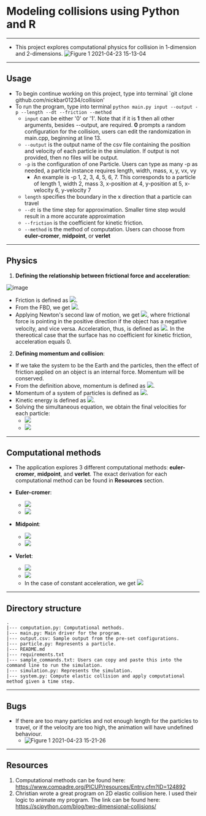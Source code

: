 # Modeling collisions using Python and R 
---
* This project explores computational physics for collision in 1-dimension and 2-dimensions.
![Figure 1 2021-04-23 15-13-04](https://user-images.githubusercontent.com/74647679/115841497-0d6fdc00-a447-11eb-84c9-37078308bc32.gif)
---
## Usage
* To begin continue working on this project, type into terminal `git clone github.com/nickbar01234/collision'
* To run the program, type into terminal `python main.py input --output -p --length --dt --friction --method`
   - `input` can be either '0' or '1'. Note that if it is **1** then all other arguments, besides --output, are required. **0** prompts a random configuration for the collision, users can edit the randomization in main.cpp, beginning at line 13. 
   - `--output` is the output name of the csv file containing the position and velocity of each particle in the simulation. If output is not provided, then no files will be output.
   - `-p` is the configuration of one Particle. Users can type as many -p as needed, a particle instance requires length, width, mass, x, y, vx, vy
      - An example is -p 1, 2, 3, 4, 5, 6, 7. This corresponds to a particle of length 1, width 2, mass 3, x-position at 4, y-position at 5, x-velocity 6, y-velocity 7
   - `length` specifies the boundary in the x direction that a particle can travel
   - `--dt` is the time step for approximation. Smaller time step would result in a more accurate approximation
   - `--friction` is the coefficient for kinetic friction.
   - `--method` is the method of computation. Users can choose from **euler-cromer**, **midpoint**, or **verlet**
---
## Physics

1) **Defining the relationship between frictional force and acceleration**:

![image](https://user-images.githubusercontent.com/74647679/114636345-f4518780-9cf0-11eb-81bf-7655837fe313.png)

* Friction is defined as <img src="https://render.githubusercontent.com/render/math?math=F_f=\mu_{f_k}\times N">.
* From the FBD, we get <img src="https://render.githubusercontent.com/render/math?math=F_k=\mu_{f_k}\times N=\mu_{f_k}mg">.
* Applying Newton's second law of motion, we get <img src="https://render.githubusercontent.com/render/math?math=\pm F_f=\pm\mu_{f_k}mg=ma">, where frictional force is pointing in the positive direction if the object has a negative velocity, and vice versa. Acceleration, thus, is defined as <img src="https://render.githubusercontent.com/render/math?math=\pm F_f=\pm\mu_{f_k}g=a">. In the thereotical case that the surface has no coefficient for kinetic friction, acceleration equals 0. 

2) **Defining momentum and collision**:
* If we take the system to be the Earth and the particles, then the effect of friction applied on an object is an internal force. Momentum will be conserved. 
* From the definition above, momentum is defined as <img src="https://render.githubusercontent.com/render/math?math=\triangle P=P_f-P_o">.
* Momentum of a system of particles is defined as <img src="https://render.githubusercontent.com/render/math?math=P=\sum_{i=1}^n m_iv_i$$$$\sum_{i=1}^n m_i v_{i, o}=\sum_{i=1}^n m_i v_{i, f}">.
* Kinetic energy is defined as <img src="https://render.githubusercontent.com/render/math?math=\frac{1}{2}m_1v_{1,o}^2%2B\frac{1}{2}m_1v_{2,o}^2=\frac{1}{2}m_1v_{1,f}^2%2B\frac{1}{2}m_2v_{2,f}^2">.
* Solving the simultaneous equation, we obtain the final velocities for each particle:
   - <img src="https://render.githubusercontent.com/render/math?math=v_{1,f}=\frac{m_1-m_2}{m_1+m_2} v_{1,o}%2B\frac{2m_1}{m_1+m_2} v_{2,o}">
   - <img src="https://render.githubusercontent.com/render/math?math=v_{2,f}=\frac{2m_1}{m_1+m_2} v_{1,o}%2B\frac{m_1-m_2}{m_1+m_2} v_{2,o}">
---
## Computational methods 

* The application explores 3 different computational methods: **euler-cromer**, **midpoint**, and **verlet**. The exact derivation for each computational method can be found in 
**Resources** section. 

* **Euler-cromer**: 
   - <img src="https://render.githubusercontent.com/render/math?math=v_{n%2B1}=v_n%2B+a_ndt">
   - <img src="https://render.githubusercontent.com/render/math?math=x_{n%2B1}=x_n%2Bv_{n+1}dt">
* **Midpoint**:
   - <img src="https://render.githubusercontent.com/render/math?math=v_{n%2B1}=v_n%2Ba_ndt">
   - <img src="https://render.githubusercontent.com/render/math?math=x_{n%2B1}=x_n%2B\frac{1}{2}(v_{n%2B1}%2Bv_n)dt">
* **Verlet**:
   - <img src="https://render.githubusercontent.com/render/math?math=x_{n%2B1}=x_n%2Bv_ndt%2B\frac{1}{2}a_n(dt)^2">
   - <img src="https://render.githubusercontent.com/render/math?math=v_{n%2B1}=v_n%2B\frac{1}{2}(a_{n%2B1}%2B{a_n})dt">
   - In the case of constant acceleration, we get <img src="https://render.githubusercontent.com/render/math?math=v_{n%2B1}=v_n%2Ba_ndt">
---
## Directory structure

```
.
|--- computation.py: Computational methods.
|--- main.py: Main driver for the program.
|--- output.csv: Sample output from the pre-set configurations.
|--- particle.py: Represents a particle.
|--- README.md
|--- requirements.txt
|--- sample_commands.txt: Users can copy and paste this into the command line to run the simulation.
|--- simulation.py: Represents the simulation.
|--- system.py: Compute elastic collision and apply computational method given a time step.
```
---
## Bugs 

* If there are too many particles and not enough length for the particles to travel, or if the velocity are too high, the animation will have undefined behaviour. 
   - ![Figure 1 2021-04-23 15-21-26](https://user-images.githubusercontent.com/74647679/115842096-b0285a80-a447-11eb-8b4a-4681b2ce8bbe.gif)
---
## Resources

1) Computational methods can be found here: https://www.compadre.org/PICUP/resources/Entry.cfm?ID=124892
2) Christian wrote a great program on 2D elastic collision here. I used their logic to animate my program. The link can be found here: https://scipython.com/blog/two-dimensional-collisions/




